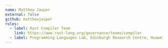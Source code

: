 ```yaml
---
name: Matthew Jasper
external: false
github: matthewjasper
roles:
  - label: Rust Compiler Team
    link: https://www.rust-lang.org/governance/teams/compiler
  - label: Programming Languages Lab, Edinburgh Research Centre, Huawei
---
```


